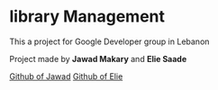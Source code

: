 # library Management

This a project for Google Developer group in Lebanon

Project made by **Jawad Makary** and **Elie Saade**

[Github of Jawad](https://github.com/JawadMakary)
[Github of Elie](https://github.com/Elie309)
